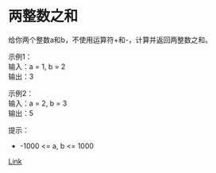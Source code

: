 <h1>两整数之和</h1>

给你两个整数a和b，不使用运算符+和-，计算并返回两整数之和。</br>

示例1：</br>
输入：a = 1, b = 2</br>
输出：3</br>

示例2：</br>
输入：a = 2, b = 3</br>
输出：5</br>

提示：
- -1000 <= a, b <= 1000

[Link](https://leetcode-cn.com/problems/sum-of-two-integers/)